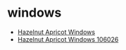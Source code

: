 # windows

 * [Hazelnut Apricot Windows](../../index/h/hazelnut-apricot-windows-106026.json)
 * [Hazelnut Apricot Windows 106026](../../index/h/hazelnut-apricot-windows-106026.json)
